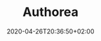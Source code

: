 ---
title: "Authorea"
images: # Create a folder in /static/images/tools that has the same name as this current markdown file and place the images there. We only need the file name here. If this is not clear, please refer to existing tools as references.
  - path: authorea-landing.png
  - path: authorea-edit.png
  - path: authorea-export.png
  - path: authorea-one-click-publishing.png
  - path: authorea-preview.png
categories:
  - Publishing and Sharing
tags:
  - Publications
links:
  - name: Authorea
    link: https://www.authorea.com/
summary: Write and submit your papers online.
features:
  - One-click publishing with DOI
  - Export to many file formats
  - Collaborations
platforms:
  - Web
fields:
plans:
date: 2020-04-26T20:36:50+02:00
draft: false
---